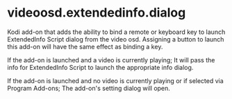 # videoosd.extendedinfo.dialog
Kodi add-on that adds the ability to bind a remote or keyboard key to launch ExtendedInfo Script dialog from the video osd.
Assigning a button to launch this add-on will have the same effect as binding a key.

If the add-on is launched and a video is currently playing;
It will pass the info for ExtendedInfo Script to launch the appropriate info dialog.

If the add-on is launched and no video is currently playing or if selected via Program Add-ons;
The add-on's setting dialog will open.
